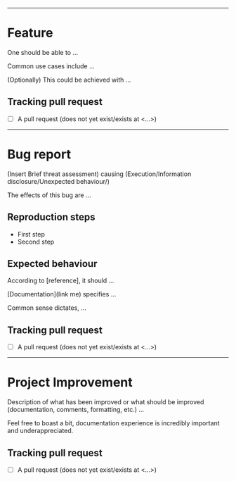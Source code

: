 [//]: # (Choose one of the templates below)
*******************************************************************************
Feature
=========

One should be able to &#8230;

Common use cases include &#8230;

(Optionally) This could be achieved with &#8230;

Tracking pull request
--------

 - [ ] A pull request (does not yet exist/exists at <&#8230;>)

*******************************************************************************
[//]: # (Or this one)

Bug report
======

(Insert Brief threat assessment) causing (Execution/Information disclosure/Unexpected behaviour/)

The effects of this bug are &#8230;

Reproduction steps
--------

 - First step
 - Second step

Expected behaviour
--------

According to [reference], it should &#8230;

[Documentation]\(link me\) specifies &#8230;

Common sense dictates, &#8230;

Tracking pull request
--------

 - [ ] A pull request (does not yet exist/exists at <&#8230;>)

*******************************************************************************
[//]: # (Or this one)

Project Improvement
======

Description of what has been improved or what should be improved (documentation, comments, formatting, etc.) &#8230;

Feel free to boast a bit, documentation experience is incredibly important and underappreciated.

Tracking pull request
--------

 - [ ] A pull request (does not yet exist/exists at <&#8230;>)
